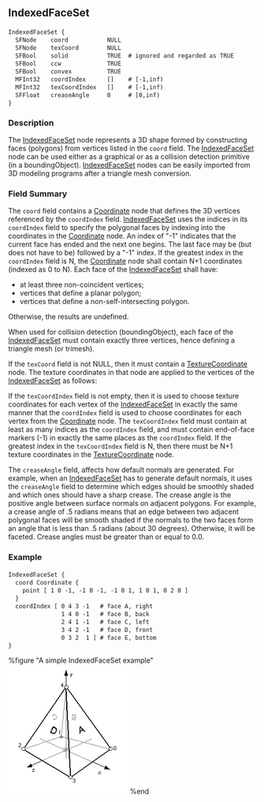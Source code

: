 ## IndexedFaceSet

```
IndexedFaceSet {
  SFNode    coord           NULL
  SFNode    texCoord        NULL
  SFBool    solid           TRUE  # ignored and regarded as TRUE
  SFBool    ccw             TRUE
  SFBool    convex          TRUE
  MFInt32   coordIndex      []    # [-1,inf)
  MFInt32   texCoordIndex   []    # [-1,inf)
  SFFloat   creaseAngle     0     # [0,inf)
}
```

### Description

The [IndexedFaceSet](reference/indexedfaceset.md#indexedfaceset) node represents
a 3D shape formed by constructing faces (polygons) from vertices listed in the
`coord` field. The [IndexedFaceSet](reference/indexedfaceset.md#indexedfaceset)
node can be used either as a graphical or as a collision detection primitive (in
a boundingObject). [IndexedFaceSet](reference/indexedfaceset.md#indexedfaceset)
nodes can be easily imported from 3D modeling programs after a triangle mesh
conversion.

### Field Summary

The `coord` field contains a [Coordinate](reference/coordinate.md#coordinate)
node that defines the 3D vertices referenced by the `coordIndex` field.
[IndexedFaceSet](reference/indexedfaceset.md#indexedfaceset) uses the indices in
its `coordIndex` field to specify the polygonal faces by indexing into the
coordinates in the [Coordinate](reference/coordinate.md#coordinate) node. An
index of "-1" indicates that the current face has ended and the next one begins.
The last face may be (but does not have to be) followed by a "-1" index. If the
greatest index in the `coordIndex` field is N, the
[Coordinate](reference/coordinate.md#coordinate) node shall contain N+1
coordinates (indexed as 0 to N). Each face of the
[IndexedFaceSet](reference/indexedfaceset.md#indexedfaceset) shall have:

- at least three non-coincident vertices;
- vertices that define a planar polygon;
- vertices that define a non-self-intersecting polygon.

Otherwise, the results are undefined.

When used for collision detection (boundingObject), each face of the
[IndexedFaceSet](reference/indexedfaceset.md#indexedfaceset) must contain
exactly three vertices, hence defining a triangle mesh (or trimesh).

If the `texCoord` field is not NULL, then it must contain a
[TextureCoordinate](reference/texturecoordinate.md#texturecoordinate) node. The
texture coordinates in that node are applied to the vertices of the
[IndexedFaceSet](reference/indexedfaceset.md#indexedfaceset) as follows:

If the `texCoordIndex` field is not empty, then it is used to choose texture
coordinates for each vertex of the
[IndexedFaceSet](reference/indexedfaceset.md#indexedfaceset) in exactly the same
manner that the `coordIndex` field is used to choose coordinates for each vertex
from the [Coordinate](reference/coordinate.md#coordinate) node. The
`texCoordIndex` field must contain at least as many indices as the `coordIndex`
field, and must contain end-of-face markers (-1) in exactly the same places as
the `coordIndex` field. If the greatest index in the `texCoordIndex` field is N,
then there must be N+1 texture coordinates in the
[TextureCoordinate](reference/texturecoordinate.md#texturecoordinate) node.

The `creaseAngle` field, affects how default normals are generated. For example,
when an [IndexedFaceSet](reference/indexedfaceset.md#indexedfaceset) has to
generate default normals, it uses the `creaseAngle` field to determine which
edges should be smoothly shaded and which ones should have a sharp crease. The
crease angle is the positive angle between surface normals on adjacent polygons.
For example, a crease angle of .5 radians means that an edge between two
adjacent polygonal faces will be smooth shaded if the normals to the two faces
form an angle that is less than .5 radians (about 30 degrees). Otherwise, it
will be faceted. Crease angles must be greater than or equal to 0.0.

### Example

```
IndexedFaceSet {
  coord Coordinate {
    point [ 1 0 -1, -1 0 -1, -1 0 1, 1 0 1, 0 2 0 ]
  }
  coordIndex [ 0 4 3 -1   # face A, right
               1 4 0 -1   # face B, back
               2 4 1 -1   # face C, left
               3 4 2 -1   # face D, front
               0 3 2  1 ] # face E, bottom
}
```

%figure "A simple IndexedFaceSet example"
![A simple IndexedFaceSet example](png/indexed_face_set.png)
%end

